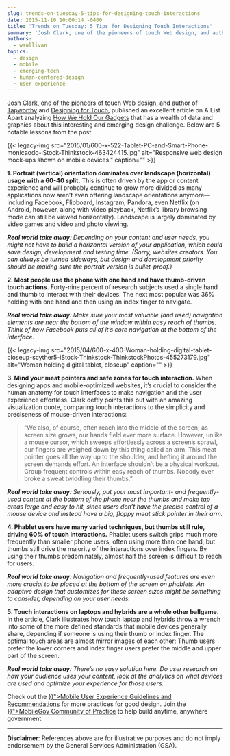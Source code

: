 ```yaml
---
slug: trends-on-tuesday-5-tips-for-designing-touch-interactions
date: 2015-11-10 10:00:14 -0400
title: 'Trends on Tuesday: 5 Tips for Designing Touch Interactions'
summary: 'Josh Clark, one of the pioneers of touch Web design, and author of Tapworthy and Designing for Touch, published an excellent article on A List Apart analyzing How We Hold Our Gadgets that has a wealth of data and graphics about this interesting and emerging design challenge. Below are 5 notable lessons from the post: 1. Portrait (vertical) orientation dominates'
authors:
  - wsullivan
topics:
  - design
  - mobile
  - emerging-tech
  - human-centered-design
  - user-experience
---
```


[Josh Clark](http://globalmoxie.com/), one of the pioneers of touch Web design, and author of [Tapworthy](http://shop.oreilly.com/product/0636920001133.do) and [Designing for Touch](http://abookapart.com/products/designing-for-touch)</span><span style="font-weight: 400">, published an excellent article on A List Apart analyzing </span><span style="font-weight: 400"><a href="http://alistapart.com/article/how-we-hold-our-gadgets">How We Hold Our Gadgets</a></span><span style="font-weight: 400"> that has a wealth of data and graphics about this interesting and emerging design challenge. Below are 5 notable lessons from the post:</p> {{< legacy-img src="2015/01/600-x-522-Tablet-PC-and-Smart-Phone-monicaodo-iStock-Thinkstock-463424415.jpg" alt="Responsive web design mock-ups shown on mobile devices." caption="" >}}

<p>
  <b>1. Portrait (vertical) orientation dominates over landscape (horizontal) usage with a 60-40 split.</b> This is often driven by the app or content experience and will probably continue to grow more divided as many applications now aren’t even offering landscape orientations anymore—including Facebook, Flipboard, Instagram, Pandora, even Netflix (on Android, however, along with video playback, Netflix&#8217;s library browsing mode can still be viewed horizontally). Landscape is largely dominated by video games and video and photo viewing.
</p>

<p>
  <b><i>Real world take away: </i></b><i>Depending on your content and user needs, you might not have to build a horizontal version of your application, which could save design, development and testing time. (Sorry, websites creators. You can always be turned sideways, but design and development priority should be making sure the portrait version is bullet-proof.)</i>
</p>

<p>
  <b>2. Most people use the phone with one hand and have thumb-driven touch actions.</b> Forty-nine percent of research subjects used a single hand and thumb to interact with their devices. The next most popular was 36% holding with one hand and then using an index finger to navigate.
</p>

<p>
  <b><i>Real world take away: </i></b><i>Make sure your most valuable (and used) navigation elements are near the bottom of the window within easy reach of thumbs. Think of how Facebook puts all of it’s core navigation at the bottom of the interface.</i>
</p> {{< legacy-img src="2015/04/600-x-400-Woman-holding-digital-tablet-closeup-scyther5-iStock-Thinkstock-ThinkstockPhotos-455273179.jpg" alt="Woman holding digital tablet, closeup" caption="" >}}

<p>
  <b>3. Mind your meat pointers and safe zones for touch interaction.</b> When designing apps and mobile-optimized websites, it’s crucial to consider the human anatomy for touch interfaces to make navigation and the user experience effortless. Clark deftly points this out with an amazing visualization quote, comparing touch interactions to the simplicity and preciseness of mouse-driven interactions:
</p>

<blockquote>
  <p>
    “We also, of course, often reach into the middle of the screen; as screen size grows, our hands field ever more surface. However, unlike a mouse cursor, which sweeps effortlessly across a screen’s sprawl, our fingers are weighed down by this thing called an arm. This meat pointer goes all the way up to the shoulder, and hefting it around the screen demands effort. An interface shouldn’t be a physical workout. Group frequent controls within easy reach of thumbs. Nobody ever broke a sweat twiddling their thumbs.”
  </p>
</blockquote>

<p>
  <b><i>Real world take away: </i></b><i>Seriously, put your most important- and frequently-used content at the bottom of the phone near the thumbs and make tap areas large and easy to hit, since users don’t have the precise control of a mouse device and instead have a big, floppy meat stick pointer in their arm.</i>
</p>

<p>
  <b>4. Phablet users have many varied techniques, but thumbs still rule, driving 60% of touch interactions.</b> Phablet users switch grips much more frequently than smaller phone users, often using more than one hand, but thumbs still drive the majority of the interactions over index fingers. By using their thumbs predominately, almost half the screen is difficult to reach for users.
</p>

<p>
  <b><i>Real world take away: </i></b><i>Navigation and frequently-used features are even more crucial to be placed at the bottom of the screen on phablets. An adaptive design that customizes for these screen sizes might be something to consider, depending on your user needs.</i>
</p>

<p>
  <b>5. Touch interactions on laptops and hybrids are a whole other ballgame. </b>In the article, Clark illustrates how touch laptop and hybrids throw a wrench into some of the more defined standards that mobile devices generally share, depending if someone is using their thumb or index finger. The optimal touch areas are almost mirror images of each other: Thumb users prefer the lower corners and index finger users prefer the middle and upper part of the screen.
</p>

<p>
  <b><i>Real world take away: </i></b><i>There’s no easy solution here. Do user research on how your audience uses your content, look at the analytics on what devices are used and optimize your experience for those users. </i>
</p>

<p>
  Check out the <a href="{{< ref "mobile-user-experience-guidelines-and-recommendations.md" >}}">Mobile User Experience Guidelines and Recommendations</a> for more practices for good design. Join the <a href="{{< ref "/communities" >}}">MobileGov Community of Practice</a> to help build anytime, anywhere government.
</p>

---

**Disclaimer**: References above are for illustrative purposes and do not imply endorsement by the General Services Administration (GSA).
